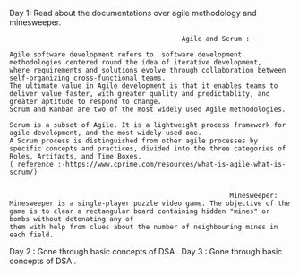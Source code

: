 Day 1: Read about the documentations over agile methodology and minesweeper.

                                               Agile and Scrum :-

    Agile software development refers to  software development methodologies centered round the idea of iterative development, 
    where requirements and solutions evolve through collaboration between self-organizing cross-functional teams. 
    The ultimate value in Agile development is that it enables teams to deliver value faster, with greater quality and predictablity, and greater aptitude to respond to change. 
    Scrum and Kanban are two of the most widely used Agile methodologies. 
    
    Scrum is a subset of Agile. It is a lightweight process framework for agile development, and the most widely-used one.
    A Scrum process is distinguished from other agile processes by specific concepts and practices, divided into the three categories of Roles, Artifacts, and Time Boxes.
    ( reference :-https://www.cprime.com/resources/what-is-agile-what-is-scrum/)
                                                  
    
                                                           Minesweeper:
    Minesweeper is a single-player puzzle video game. The objective of the game is to clear a rectangular board containing hidden "mines" or bombs without detonating any of 
    them with help from clues about the number of neighbouring mines in each field.
   
   
  Day 2 : Gone through basic concepts of DSA .
   Day 3 : Gone through basic concepts of DSA .
  
    
